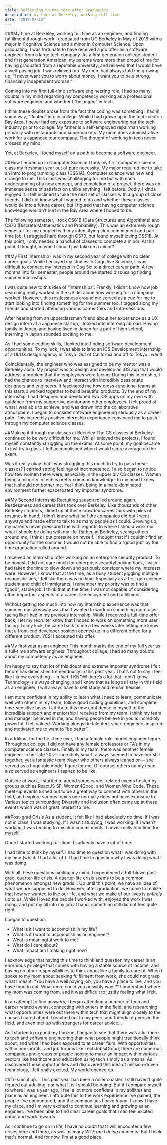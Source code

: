 ```yaml
---
title: Reflecting on One Year after Graduation
description: my time at Berkeley, working full time
date: "2019-07-15"
---
```


###My time at Berkeley, working full time as an engineer, and finding fulfillment through work
I graduated from UC Berkeley in May of 2018 with a major in Cognitive Science and a minor in Computer Science. Upon graduating, I was fortunate to have received a job offer as a software engineer from a large tech company. As a first generation college student and first generation American, my parents were more than proud of me for having graduated from a reputable university, and relieved that I would have a well-paying job. I was relieved too. My mom had always told me growing up, “I never want you to worry about money. I want you to be a strong, financially independent woman.”

Coming into my first full-time software engineering role, I had so many doubts in my mind regarding my competency working as a professional software engineer, and whether I “belonged” in tech.

I think these doubts arose from the fact that coding was something I had in some way, “floated” into in college. While I had grown up in the tech-centric Bay Area, I never had any exposure to software engineering nor the tech industry prior to college. My father is a self-employed repairman working primarily with restaurants and supermarkets. My mom does administrative work for a Japanese tour company. The thought of working in tech never crossed my mind.

Yet, at Berkeley, I found myself on a path to become a software engineer.

##How I ended up in Computer Science
I took my first computer science class my freshman year out of pure necessity. My major required me to take an intro to programming class (CS61A). Computer science was new and strange to me. This class was challenging for me but with each understanding of a new concept, and completion of a project, there was an immense sense of satisfaction unlike anything I felt before. Oddly, I kinda enjoyed it. I felt inclined to take the next set of classes with a group of close friends. I did not know what I wanted to do and whether these classes would tie into a future career, but I figured that having computer science knowledge wouldn’t hurt in the Bay Area where I hoped to be.

The following semester, I took CS61B (Data Structures and Algorithms) and CS70 (Discrete Mathematics and Probability). This was an extremely rough semester for me coupled with my intensifying club commitment and part time job. I struggled hard through CS70, but found myself loving CS61B. At this point, I only needed a handful of classes to complete a minor. At this point, I thought, maybe I should just take on a minor?

##My First Internship
I was in my second year of college with no clear career goals. While I enjoyed my studies in Cognitive Science, it was difficult to connect my interests in Cog Sci to a direct career path. A few months into fall semester, people around me started discussing finding summer internships.

I was quite new to this idea of “internships”. Frankly, I didn’t know how job searching really worked in the US, let alone how working for a company worked. However, this restlessness around me served as a cue for me to start looking into finding something for the summer too. I tagged along my friends and started attending various career fairs and info-sessions.

After hearing from an upperclassmen friend about her experience as a UX design intern at a Japanese startup, I looked into interning abroad. Having family in Japan, and having lived in Japan for a part of high school, interning in Japan sounded exciting to me.

As I had some coding skills, I looked into finding software development opportunities. To my luck, I was able to land an iOS Development internship at a UI/UX design agency in Tokyo. Out of California and off to Tokyo I went!

Coincidentally, the engineer who was assigned to be my mentor was a Berkeley alum. My project was to design and develop an iOS app that would address a problem that the employees were facing. During this internship, I had the chance to interview and interact with incredibly passionate designers and engineers. It fascinated me how cross-functional teams at this startup worked together to build beautiful products. By the end of my internship, I had designed and developed two iOS apps on my own with guidance from my supportive mentor and other employees. I felt proud of what I was able to achieve, and was drawn into the collaborative atmosphere. I began to consider software engineering seriously as a career path. This incredibly positive internship experience convinced me to push through my computer science classes.

##Making it through my classes at Berkeley
The CS classes at Berkeley continued to be very difficult for me. While I enjoyed the projects, I found myself constantly struggling on the exams. At some point, my goal became to just try to pass. I felt accomplished when I would score average on the exam.

Was it really okay that I was struggling this much to try to pass these classes? I carried strong feelings of incompetence. I also began to notice how few women there were, especially in the upper div CS classes. Women being a minority in tech is pretty common knowledge. In my head I knew that it should not bother me. Yet I think being in a male-dominated environment further exacerbated my imposter syndrome.

##My Second Internship
Recruiting season rolled around again. Restlessness and career fairs took over Berkeley. Like thousands of other Berkeley students, I lined up at these crowded career fairs with piles of resumes in hand. I didn’t know what half the companies did but I went anyways and made effor to talk to as many people as I could. Growing up, my parents never pressured me with regards to where I should work nor what I should be doing with my life. Rather, at Berkeley, seeing others around me, I think I put pressure on myself. I thought that if I couldn’t find an opportunity for the summer, I would not be able to find a “good job” by the time graduation rolled around.

I received an internship offer working on an enterprise security product. To be honest, I did not care much for enterprise securityLooking back, I wish I had taken the time to slow down and seriously consider where my interests were. However, I know that at the time, as a busy student juggling multiple responsibilities, I felt like there was no time. Especially as a first gen college student and child of immigrants, I remember my priority was to find a “good”, stable job. I think that at the time, I was not capable of considering other important aspects of a career like enjoyment and fulfillment.

Without getting too much into how my internship experience was that summer, my takeaway was that I wanted to work on something more user-facing like I had in my previous internship. While I received a full-time offer back, I let my recruiter know that I hoped to work on something more user facing. To my luck, he came back to me a few weeks later letting me know that a front-end developer position opened up in a different office for a different product. YES! I accepted this offer.

##My first year as an engineer
This month marks the end of my full year as a full-time software engineer. Throughout college, I had so many doubts about my competency as an engineer.

I’m happy to say that lot of this doubt and extreme imposter syndrome I felt before has diminished tremendously in this past year. That’s not to say I feel like I know everything— in fact, I KNOW there’s a lot that I don’t know. Technology is always changing, and I know that as long as I stay in this field as an engineer, I will always have to self study and remain flexible.

I am more confident in my ability to learn what I need to learn, communicate well with others in my team, follow good coding guidelines, and complete time-sensitive tasks. I attribute this new confidence in myself to the incredible support and mentorship I received from my team. I think my team and manager believed in me, and having people believe in you is incredibly powerful. I felt valued. Working alongside talented, smart engineers inspired and motivated me to want to “be better”.

In addition, for the first time ever, I had a female role-model engineer figure. Throughout college, I did not have any female professors or TA’s in my computer science classes. Finally in my team, there was another female engineer in her late 20s— incredibly smart, always seemed to have her shit together, yet a fantastic team player who others always leaned on— she served as a huge role model figure for me. Of course, others on my team also served as engineers I aspired to be like.

Outside of work, I started to attend some career-related events hosted by groups such as ReactJS SF, Women4Good, and Women Who Code. These meet-up events turned out to be a great way to connect with others in the field, and explore various topics one normally does not have exposure to. Various topics surrounding Diversity and Inclusion often came up at these events which was of great interest to me.

##Post-grad Crisis
As a student, it felt like I had absolutely no time. If I was not in class, I was studying. If I wasn’t studying, I was working. If I wasn’t working, I was tending to my club commitments. I never really had time for myself.

Once I started working full-time, I suddenly have a lot of time.

I had time to think by myself.
I had time to question what I was doing with my time (which I had a lot of!).
I had time to question why I was doing what I was doing.

With all these questions circling my mind, I experienced a full-blown post-grad, quarter-life crisis. A quarter-life crisis seems to be a common phenomenon amongst new grads... Up until this point, we have an idea of what we are supposed to do. However, after graduation, we come to realize that how we wanted to live our life, and what we make of our lives is <i> entirely </i> up to us. While I loved the people I worked with, enjoyed the work I was doing, and put my all into my job at hand, something still did not feel quite right.

I began to question:

- What is it I want to accomplish in my life?
- What is it I want to accomplish as an engineer?
- What is meaningful work to me?
- What do I care about?
- What impact am I making right now?

I acknowledge that having this time to think and question my career is an enormous privilege that comes with having a stable source of income, and having no other responsibilities to think about like a family to care of. When I spoke to my mom about seeking fulfillment from work, she could not grasp what I meant. “You have a well paying job, you have a place to live, and you have food to eat. What more could you possibly want?” I understand where my mom was coming from, and it was difficult to justify feeling what I felt.

In an attempt to find answers, I began attending a number of tech and career related events, connecting with others in the field, and researching what opportunities were out there within tech that might align closely to the causes I cared about. I reached out to my peers and friends of peers in the field, and even met up with strangers for career advice...

As I started to expand my horizon, I began to see that there was a lot more to tech and software engineering than what people might traditionally think about, and what I had been exposed to at career fairs. With opportunities within non-profits, and job forums like TechJobs4Good, there are numerous companies and groups of people hoping to make an impact within various sectors like healthcare and education using tech simply as a means. As I discovered these opportunities and discovered this idea of mission-driven technology, I felt really excited. My world opened up.

##To sum it up...
This past year has been a roller coaster. I still haven’t quite figured out adulting, nor what it is I should be doing. But if I compare myself to where I was a year ago, I feel a lot more confident in my abilities and place as an engineer. I attribute this to the work experience I've gained, the people I've encountered, and the communities I have found. I know I have my place, and I'm very excited to continue learning and growing as an engineer. I've been able to find clear career goals that I can feel excited about and work towards.

As I continue to go on in life, I have no doubt that I will encounter a few crises here and there, as well as many _WTF am I doing_ moments. But I think that's normal. And for now, I'm at a good place.
